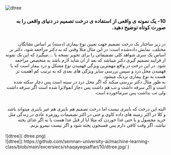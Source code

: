 ![dtree](https://user-images.githubusercontent.com/94288799/145364212-2ef12759-aceb-41c0-88d3-1558916d2138.jpg)
<div dir="rtl">
  
  ### 10- یک نمونه ی واقعی از استفاده ی درخت تصمیم در دنیای واقعی را به صورت کوتاه توضیح دهید.
  <br/>
  در زیر ساختار یک درخت تصمیم جهت تعیین نوع بیماری (دسته) بر اساس نشانگان مختلف، نمایش داده‌شده است:
  در این مثال مثلا وقتی که به دکتر مراجعه شود، دکتر بر اساس یک سری شواهد کلی تصمیماتی را برای تجویز نسخه یا ....میگیرد که این یک نمونه از فرایند تصمیم گیری دکتر میباشد که بعد از ان شاید لازم باشد به متخصص مراجعه شود. در این درخت در واقع مهمترین ویژگی فهمیدن نوع مشکل و درد بیمار است که با فهمیدن محل درد و سپس بررسی سایر ویژگی های بعدی که به ترتیب کم اهمیت تر هست به نوع بیماری نزدیک میشود. 
   <br/>
  به طور مثال دکتر بررسی میکند که اگر محل درد در سینه است پس  دچار سکته شده است و اگر سرفه داشت و تب هم داشت پس دچار انفولانزا شده است اگر سرفه داشت ولی تب نداشت پس سرماخورده است.  
  <br/>
  </div>
  
   <br/> 
  


 <br/> 
 <div dir="rtl">
البته این درخت که باینری نیست اما درخت تصمیم هم باینری هم غیر باینری میتواند باشد و کلا در اکثر زمینه های داده کاوی و حتی در اکثر تصمیمات روزمره عادی در زندگی مثل خرید محصول و یا حتی غذا خوردن که مثلا ایا از قبل غذا هست یا نه اگر غذای پخته نباشد، اگر وقت کافی دارم پس فسنجون پخته شود و اگر نیست نیمرو بزنم.  

<br/>
 

 
 </div>
 <br/>
![dtree]( dtree.png)
<br/>
![dtree]( https://github.com/semnan-university-ai/machine-learning-class/blob/main/excersiecs/shaqayeqsaffari/10/dtree.jpg/ 
)
